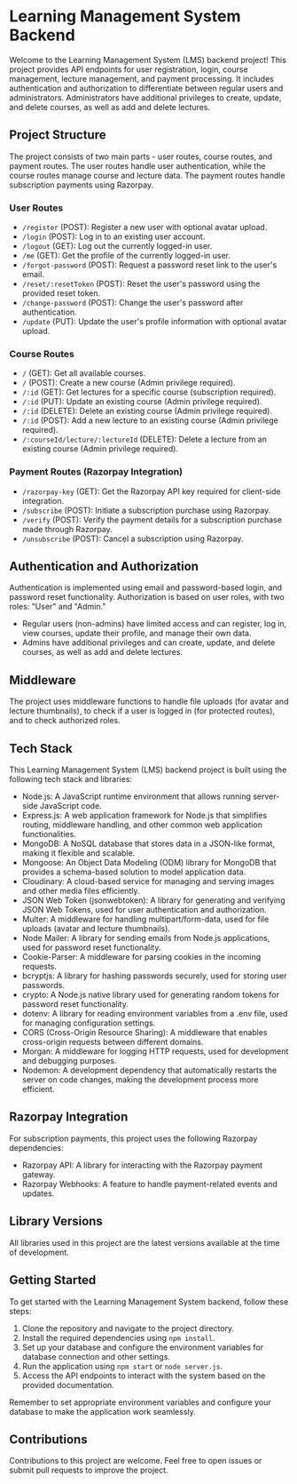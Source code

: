 # Learning Management System Backend

Welcome to the Learning Management System (LMS) backend project! This project provides API endpoints for user registration, login, course management, lecture management, and payment processing. It includes authentication and authorization to differentiate between regular users and administrators. Administrators have additional privileges to create, update, and delete courses, as well as add and delete lectures.

## Project Structure

The project consists of two main parts - user routes, course routes, and payment routes. The user routes handle user authentication, while the course routes manage course and lecture data. The payment routes handle subscription payments using Razorpay.

### User Routes

- `/register` (POST): Register a new user with optional avatar upload.
- `/login` (POST): Log in to an existing user account.
- `/logout` (GET): Log out the currently logged-in user.
- `/me` (GET): Get the profile of the currently logged-in user.
- `/forgot-password` (POST): Request a password reset link to the user's email.
- `/reset/:resetToken` (POST): Reset the user's password using the provided reset token.
- `/change-password` (POST): Change the user's password after authentication.
- `/update` (PUT): Update the user's profile information with optional avatar upload.

### Course Routes

- `/` (GET): Get all available courses.
- `/` (POST): Create a new course (Admin privilege required).
- `/:id` (GET): Get lectures for a specific course (subscription required).
- `/:id` (PUT): Update an existing course (Admin privilege required).
- `/:id` (DELETE): Delete an existing course (Admin privilege required).
- `/:id` (POST): Add a new lecture to an existing course (Admin privilege required).
- `/:courseId/lecture/:lectureId` (DELETE): Delete a lecture from an existing course (Admin privilege required).

### Payment Routes (Razorpay Integration)

- `/razorpay-key` (GET): Get the Razorpay API key required for client-side integration.
- `/subscribe` (POST): Initiate a subscription purchase using Razorpay.
- `/verify` (POST): Verify the payment details for a subscription purchase made through Razorpay.
- `/unsubscribe` (POST): Cancel a subscription using Razorpay.

## Authentication and Authorization

Authentication is implemented using email and password-based login, and password reset functionality. Authorization is based on user roles, with two roles: "User" and "Admin."

- Regular users (non-admins) have limited access and can register, log in, view courses, update their profile, and manage their own data.
- Admins have additional privileges and can create, update, and delete courses, as well as add and delete lectures.

## Middleware

The project uses middleware functions to handle file uploads (for avatar and lecture thumbnails), to check if a user is logged in (for protected routes), and to check authorized roles.

## Tech Stack

This Learning Management System (LMS) backend project is built using the following tech stack and libraries:

- Node.js: A JavaScript runtime environment that allows running server-side JavaScript code.
- Express.js: A web application framework for Node.js that simplifies routing, middleware handling, and other common web application functionalities.
- MongoDB: A NoSQL database that stores data in a JSON-like format, making it flexible and scalable.
- Mongoose: An Object Data Modeling (ODM) library for MongoDB that provides a schema-based solution to model application data.
- Cloudinary: A cloud-based service for managing and serving images and other media files efficiently.
- JSON Web Token (jsonwebtoken): A library for generating and verifying JSON Web Tokens, used for user authentication and authorization.
- Multer: A middleware for handling multipart/form-data, used for file uploads (avatar and lecture thumbnails).
- Node Mailer: A library for sending emails from Node.js applications, used for password reset functionality.
- Cookie-Parser: A middleware for parsing cookies in the incoming requests.
- bcryptjs: A library for hashing passwords securely, used for storing user passwords.
- crypto: A Node.js native library used for generating random tokens for password reset functionality.
- dotenv: A library for reading environment variables from a .env file, used for managing configuration settings.
- CORS (Cross-Origin Resource Sharing): A middleware that enables cross-origin requests between different domains.
- Morgan: A middleware for logging HTTP requests, used for development and debugging purposes.
- Nodemon: A development dependency that automatically restarts the server on code changes, making the development process more efficient.

## Razorpay Integration

For subscription payments, this project uses the following Razorpay dependencies:

- Razorpay API: A library for interacting with the Razorpay payment gateway.
- Razorpay Webhooks: A feature to handle payment-related events and updates.

## Library Versions

All libraries used in this project are the latest versions available at the time of development.

## Getting Started

To get started with the Learning Management System backend, follow these steps:

1. Clone the repository and navigate to the project directory.
2. Install the required dependencies using `npm install`.
3. Set up your database and configure the environment variables for database connection and other settings.
4. Run the application using `npm start` or `node server.js`.
5. Access the API endpoints to interact with the system based on the provided documentation.

Remember to set appropriate environment variables and configure your database to make the application work seamlessly.

## Contributions

Contributions to this project are welcome. Feel free to open issues or submit pull requests to improve the project.

